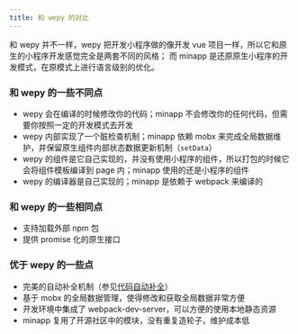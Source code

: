 ```yaml
---
title: 和 wepy 的对比
---
```



和 wepy 并不一样，wepy 把开发小程序做的像开发 vue 项目一样，所以它和原生的小程序开发感觉完全是两套不同的风格；
而 minapp 是还原原生小程序的开发模式，在原模式上进行语言级别的优化。


### 和 wepy 的一些不同点

* wepy 会在编译的时候修改你的代码；minapp 不会修改你的任何代码，但需要你按照一定的开发模式去开发
* wepy 内部实现了一个脏检查机制；minapp 依赖 mobx 来完成全局数据维护，并保留原生组件内部状态数据更新机制（`setData`）
* wepy 的组件是它自己实现的，并没有使用小程序的组件，所以打包的时候它会将组件模板编译到 page 内；minapp 使用的还是小程序的组件
* wepy 的编译器是自己实现的；minapp 是依赖于 webpack 来编译的

### 和 wepy 的一些相同点

* 支持加载外部 npm 包
* 提供 promise 化的原生接口

### 优于 wepy 的一些点

* 完美的自动补全机制（参见[代码自动补全](./guide-autocomplete.md)）
* 基于 mobx 的全局数据管理，使得修改和获取全局数据非常方便
* 开发环境中集成了 webpack-dev-server，可以方便的使用本地静态资源
* minapp 复用了开源社区中的模块，没有重复造轮子，维护成本低
